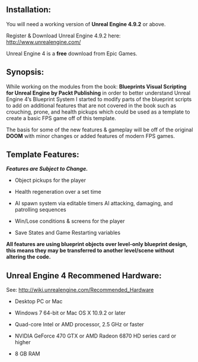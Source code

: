 ## Installation:
You will need a working version of __Unreal Engine 4.9.2__ or above.

Register & Download Unreal Engine 4.9.2 here: http://www.unrealengine.com/

Unreal Engine 4 is a __free__ download from Epic Games.

## Synopsis:
While working on the modules from the book: __Blueprints Visual Scripting for Unreal Engine by Packt Publishing__ in order to better understand Unreal Engine 4’s Blueprint System I started to modify parts of the blueprint scripts to add on additional features that are not covered in the book such as crouching, prone, and health pickups which could be used as a template to create a basic FPS game off of this template.

The basis for some of the new features & gameplay will be off of the original __DOOM__ with minor changes or added features of modern FPS games.

## Template Features:
__*Features are Subject to Change.*__

- Object pickups for the player

- Health regeneration over a set time

- AI spawn system via editable timers AI attacking, damaging, and patrolling sequences

- Win/Lose conditions & screens for the player

- Save States and Game Restarting variables


**All features are using blueprint objects over level-only blueprint design, this means they may be transferred to another level/scene without altering the code.**


## Unreal Engine 4 Recommened Hardware:
See: http://wiki.unrealengine.com/Recommended_Hardware

- Desktop PC or Mac

- Windows 7 64-bit or Mac OS X 10.9.2 or later

- Quad-core Intel or AMD processor, 2.5 GHz or faster

- NVIDIA GeForce 470 GTX or AMD Radeon 6870 HD series card or higher

- 8 GB RAM

